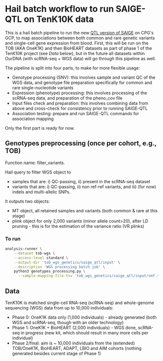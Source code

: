# Hail batch workflow to run SAIGE-QTL on TenK10K data

This is a hail batch pipeline to run the new [QTL version of SAIGE](https://github.com/weizhou0/qtl) on CPG's GCP, to map associations between both common and rare genetic variants and single-cell gene expression from blood.
First, this will be run on the TOB (AKA OneK1K) and then BioHEART datasets as part of phase 1 of the TenK10K project (see *Data* below), but in the future all datasets within OurDNA (with scRNA-seq + WGS data) will go through this pipeline as well.

The pipeline is split into four parts, to make for more flexible usage:

* Genotype processing (SNV): this involves sample and variant QC of the WGS data, and genotype file preparation specifically for common and rare single-nucleotide variants
* Expression (phenotype) processing: this involves processing of the scRNA-seq data, and preparation of the pheno_cov file
* Input files check and preparation: this involves combining data from above and cross-check for consistency prior to running SAIGE-QTL
* Association testing: prepare and run SAIGE-QTL commands for association mapping

Only the first part is ready for now.

## Genotypes preprocessing (once per cohort, e.g., TOB)

Function name: filter_variants.

Hail query to filter WGS object to

* samples that are: i) QC-passing, ii) present in the scRNA-seq dataset
* variants that are: i) QC-passing, ii) non ref-ref variants, and iii) (for now) indels and multi-allelic SNPs.

It outputs two objects:

* MT object, all retained samples and variants (both common & rare at this stage)
* plink object for only 2,000 variants (minor allele count>20), after LD pruning - this is for the estimation of the variance ratio (VR plinks)


### To run

```bash
analysis-runner \
    --dataset tob-wgs \
    --access-level standard \
    --output-dir 'tob_wgs_genetics/saige_qtl/input' \
    --description 'WGS processing batch job' \
    python3 genotypes_processing.py \
      --sample-mapping-file-tsv 'tob_wgs_genetics/saige_qtl/input/smf.tsv'
```

## Data

TenK10K is matched single-cell RNA-seq (scRNA-seq) and whole-genome sequencing (WGS) data from up to 10,000 individuals:

* Phase 0: OneK1K data only (1,000 individuals) - already generated (both WGS and scRNA-seq, though with an older technology)
* Phase 1: OneK1K + BioHEART (2,000 individuals) - WGS done, scRNA-seq in progress (new kit, which should result in many more cells per individual)
* Phase 2/final: aim is ~ 10,000 individuals from the (extended) TOB/OneK1K, BioHEART, ADAPT, LBIO and AIM cohorts (nothing generated besides current stage of Phase 1)

